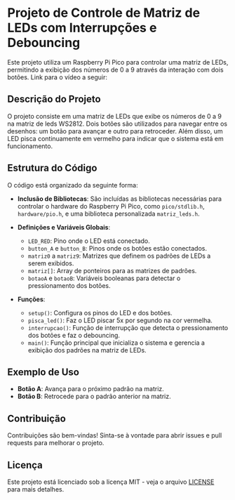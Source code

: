 # Projeto de Controle de Matriz de LEDs com Interrupções e Debouncing

Este projeto utiliza um Raspberry Pi Pico para controlar uma matriz de LEDs, permitindo a exibição dos números de 0 a 9 através da interação com dois botões. Link para o vídeo a seguir:

## Descrição do Projeto

O projeto consiste em uma matriz de LEDs que exibe os números de 0 a 9 na matriz de leds WS2812. Dois botões são utilizados para navegar entre os desenhos: um botão para avançar e outro para retroceder. Além disso, um LED pisca continuamente em vermelho para indicar que o sistema está em funcionamento.

## Estrutura do Código

O código está organizado da seguinte forma:

- **Inclusão de Bibliotecas**: São incluídas as bibliotecas necessárias para controlar o hardware do Raspberry Pi Pico, como `pico/stdlib.h`, `hardware/pio.h`, e uma biblioteca personalizada `matriz_leds.h`.

- **Definições e Variáveis Globais**:
  - `LED_RED`: Pino onde o LED está conectado.
  - `button_A` e `button_B`: Pinos onde os botões estão conectados.
  - `matriz0` a `matriz9`: Matrizes que definem os padrões de LEDs a serem exibidos.
  - `matriz[]`: Array de ponteiros para as matrizes de padrões.
  - `botaoA` e `botaoB`: Variáveis booleanas para detectar o pressionamento dos botões.

- **Funções**:
  - `setup()`: Configura os pinos do LED e dos botões.
  - `pisca_led()`: Faz o LED piscar 5x por segundo na cor vermelha.
  - `interrupcao()`: Função de interrupção que detecta o pressionamento dos botões e faz o debouncing.
  - `main()`: Função principal que inicializa o sistema e gerencia a exibição dos padrões na matriz de LEDs.

## Exemplo de Uso

- **Botão A**: Avança para o próximo padrão na matriz.
- **Botão B**: Retrocede para o padrão anterior na matriz.

## Contribuição

Contribuições são bem-vindas! Sinta-se à vontade para abrir issues e pull requests para melhorar o projeto.

## Licença

Este projeto está licenciado sob a licença MIT - veja o arquivo [LICENSE](LICENSE) para mais detalhes.
